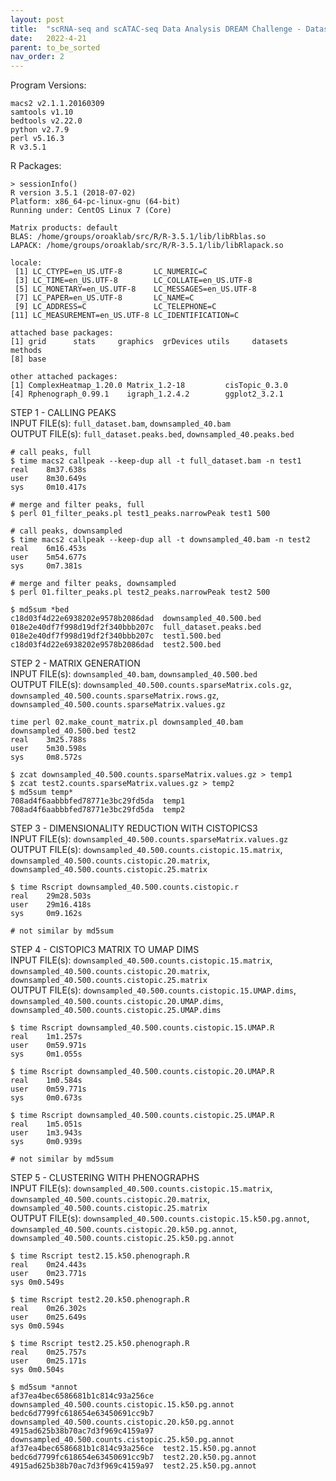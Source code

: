 ```yaml
---
layout: post
title:  "scRNA-seq and scATAC-seq Data Analysis DREAM Challenge - Dataset 2 Data Generation"
date:   2022-4-21
parent: to_be_sorted
nav_order: 2
---
```


Program Versions:
```
macs2 v2.1.1.20160309
samtools v1.10
bedtools v2.22.0
python v2.7.9
perl v5.16.3
R v3.5.1
```

R Packages:
```
> sessionInfo()
R version 3.5.1 (2018-07-02)
Platform: x86_64-pc-linux-gnu (64-bit)
Running under: CentOS Linux 7 (Core)

Matrix products: default
BLAS: /home/groups/oroaklab/src/R/R-3.5.1/lib/libRblas.so
LAPACK: /home/groups/oroaklab/src/R/R-3.5.1/lib/libRlapack.so

locale:
 [1] LC_CTYPE=en_US.UTF-8       LC_NUMERIC=C              
 [3] LC_TIME=en_US.UTF-8        LC_COLLATE=en_US.UTF-8    
 [5] LC_MONETARY=en_US.UTF-8    LC_MESSAGES=en_US.UTF-8   
 [7] LC_PAPER=en_US.UTF-8       LC_NAME=C                 
 [9] LC_ADDRESS=C               LC_TELEPHONE=C            
[11] LC_MEASUREMENT=en_US.UTF-8 LC_IDENTIFICATION=C       

attached base packages:
[1] grid      stats     graphics  grDevices utils     datasets  methods  
[8] base     

other attached packages:
[1] ComplexHeatmap_1.20.0 Matrix_1.2-18         cisTopic_0.3.0       
[4] Rphenograph_0.99.1    igraph_1.2.4.2        ggplot2_3.2.1 
```

STEP 1 - CALLING PEAKS
<br>INPUT FILE(s): `full_dataset.bam`, `downsampled_40.bam`
<br>OUTPUT FILE(s): `full_dataset.peaks.bed`, `downsampled_40.peaks.bed`

```
# call peaks, full
$ time macs2 callpeak --keep-dup all -t full_dataset.bam -n test1
real    8m37.638s
user    8m30.649s
sys     0m10.417s

# merge and filter peaks, full
$ perl 01_filter_peaks.pl test1_peaks.narrowPeak test1 500

# call peaks, downsampled
$ time macs2 callpeak --keep-dup all -t downsampled_40.bam -n test2
real    6m16.453s
user    5m54.677s
sys     0m7.381s

# merge and filter peaks, downsampled
$ perl 01.filter_peaks.pl test2_peaks.narrowPeak test2 500

$ md5sum *bed
c18d03f4d22e6938202e9578b2086dad  downsampled_40.500.bed
018e2e40df7f998d19df2f340bbb207c  full_dataset.peaks.bed
018e2e40df7f998d19df2f340bbb207c  test1.500.bed
c18d03f4d22e6938202e9578b2086dad  test2.500.bed
```

STEP 2 - MATRIX GENERATION
<br>INPUT FILE(s): `downsampled_40.bam`, `downsampled_40.500.bed`
<br>OUTPUT FILE(s): `downsampled_40.500.counts.sparseMatrix.cols.gz`, `downsampled_40.500.counts.sparseMatrix.rows.gz`, `downsampled_40.500.counts.sparseMatrix.values.gz`

```
time perl 02.make_count_matrix.pl downsampled_40.bam downsampled_40.500.bed test2
real    3m25.788s
user    5m30.598s
sys     0m8.572s

$ zcat downsampled_40.500.counts.sparseMatrix.values.gz > temp1
$ zcat test2.counts.sparseMatrix.values.gz > temp2
$ md5sum temp*
708ad4f6aabbbfed78771e3bc29fd5da  temp1
708ad4f6aabbbfed78771e3bc29fd5da  temp2
```

STEP 3 - DIMENSIONALITY REDUCTION WITH CISTOPICS3
<br>INPUT FILE(s): `downsampled_40.500.counts.sparseMatrix.values.gz`
<br>OUTPUT FILE(s): `downsampled_40.500.counts.cistopic.15.matrix`, `downsampled_40.500.counts.cistopic.20.matrix`, `downsampled_40.500.counts.cistopic.25.matrix`

```
$ time Rscript downsampled_40.500.counts.cistopic.r
real    29m28.503s
user    29m16.418s
sys     0m9.162s

# not similar by md5sum
```

STEP 4 - CISTOPIC3 MATRIX TO UMAP DIMS
<br>INPUT FILE(s): `downsampled_40.500.counts.cistopic.15.matrix`, `downsampled_40.500.counts.cistopic.20.matrix`, `downsampled_40.500.counts.cistopic.25.matrix`
<br>OUTPUT FILE(s): `downsampled_40.500.counts.cistopic.15.UMAP.dims`, `downsampled_40.500.counts.cistopic.20.UMAP.dims`, `downsampled_40.500.counts.cistopic.25.UMAP.dims`

```
$ time Rscript downsampled_40.500.counts.cistopic.15.UMAP.R
real    1m1.257s
user    0m59.971s
sys     0m1.055s

$ time Rscript downsampled_40.500.counts.cistopic.20.UMAP.R
real    1m0.584s
user    0m59.771s
sys     0m0.673s

$ time Rscript downsampled_40.500.counts.cistopic.25.UMAP.R
real    1m5.051s
user    1m3.943s
sys     0m0.939s

# not similar by md5sum
```

STEP 5 - CLUSTERING WITH PHENOGRAPHS
<br>INPUT FILE(s): `downsampled_40.500.counts.cistopic.15.matrix`, `downsampled_40.500.counts.cistopic.20.matrix`, `downsampled_40.500.counts.cistopic.25.matrix`
<br>OUTPUT FILE(s): `downsampled_40.500.counts.cistopic.15.k50.pg.annot`, `downsampled_40.500.counts.cistopic.20.k50.pg.annot`, `downsampled_40.500.counts.cistopic.25.k50.pg.annot`

```
$ time Rscript test2.15.k50.phenograph.R
real	0m24.443s
user	0m23.771s
sys	0m0.549s

$ time Rscript test2.20.k50.phenograph.R
real	0m26.302s
user	0m25.649s
sys	0m0.594s

$ time Rscript test2.25.k50.phenograph.R
real	0m25.757s
user	0m25.171s
sys	0m0.504s

$ md5sum *annot
af37ea4bec6586681b1c814c93a256ce  downsampled_40.500.counts.cistopic.15.k50.pg.annot
bedc6d7799fc618654e63450691cc9b7  downsampled_40.500.counts.cistopic.20.k50.pg.annot
4915ad625b38b70ac7d3f969c4159a97  downsampled_40.500.counts.cistopic.25.k50.pg.annot
af37ea4bec6586681b1c814c93a256ce  test2.15.k50.pg.annot
bedc6d7799fc618654e63450691cc9b7  test2.20.k50.pg.annot
4915ad625b38b70ac7d3f969c4159a97  test2.25.k50.pg.annot
```
